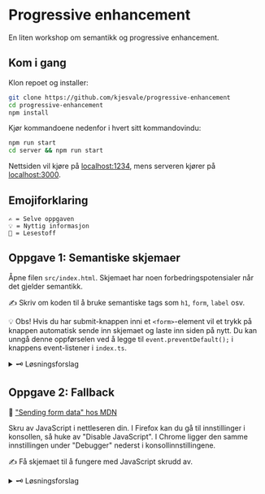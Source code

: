 # Progressive enhancement

En liten workshop om semantikk og progressive enhancement.


## Kom i gang

Klon repoet og installer:
```sh
git clone https://github.com/kjesvale/progressive-enhancement
cd progressive-enhancement
npm install
```

Kjør kommandoene nedenfor i hvert sitt kommandovindu:
```sh
npm run start
cd server && npm run start
```

Nettsiden vil kjøre på [localhost:1234](http://localhost:1234), mens serveren kjører på [localhost:3000](http://localhost:3000).

## Emojiforklaring

```
✍️ = Selve oppgaven
💡 = Nyttig informasjon
📖 = Lesestoff
```

## Oppgave 1: Semantiske skjemaer

Åpne filen `src/index.html`. Skjemaet har noen forbedringspotensialer når det gjelder semantikk.

✍️ Skriv om koden til å bruke semantiske tags som `h1`, `form`, `label` osv.

💡 Obs! Hvis du har submit-knappen inni et `<form>`-element vil et trykk på knappen automatisk sende inn skjemaet og laste inn siden på nytt. Du kan unngå denne oppførselen ved å legge til `event.preventDefault();` i knappens event-listener i `index.ts`.

<details>
<summary>🗝 Løsningsforslag</summary>

I `src/index.html`:
```html
<h1 class="title">Pokédex</h1>
<h2 class="subtitle">Submit a new pokémon</h2>

<form>
    <label for="name-input" class="field">Name</label>
    <input id="name-input" type="text" placeholder="Enter name" />

    <label for="type-select" class="field">Type</label>
    <select id="type-select">
        <option value="">-- Choose a type --</option>
        <option value="fire">Fire</option>
        <option value="water">Water</option>
        <option value="grass">Grass</option>
        <option value="electric">Electric</option>
    </select>

    <label class="field">Description</label>
    <textarea id="desc-input" placeholder="Write a short description" />

    <button id="submit-button">Submit pokemon</button>
</form>
```
</details>

## Oppgave 2: Fallback

📖 ["Sending form data" hos MDN](https://developer.mozilla.org/en-US/docs/Learn/Forms/Sending_and_retrieving_form_data)

Skru av JavaScript i nettleseren din. I Firefox kan du gå til innstillinger i konsollen, så huke av "Disable JavaScript". I Chrome ligger den samme innstillingen under "Debugger" nederst i konsollinnstillingene.

✍️ Få skjemaet til å fungere med JavaScript skrudd av.

<details>
<summary>🗝 Løsningsforslag</summary>

Her holder det å bruke `<form>` sine method- og action-attributter i `src/index.html`:

```html
<form method="POST" action="/api/pokemon">
    ...
</form>
```

## Oppgave 3: Enhance!

Skru på JavaScript igjen.

Vi ønsker ikke at brukeren blir videresendt til en ny side når man sender inn et skjema. Samtidig vil vi at kjernefunksjonaliteten skal beholdes selv om JavaScript ikke ble kjørt.

✍️ Skriv JavaScript-kode som bruker `fetch` til å sende inn skjemaet uten at siden laster inn. Du skal ikke behøve å endre på HTML nå.

<details>
<summary>🗝 Løsningsforslag</summary>

I `src/index.ts`:
```ts
pokemonForm.addEventListener("submit", async (event) => {
    event.preventDefault();

    const formData = new URLSearchParams(
        new FormData(pokemonForm) as URLSearchParams
    );

    try {
        const response = await fetch("/api/pokemon", {
            method: "POST",
            body: formData,
            headers: {
                "Content-Type": "application/x-www-form-urlencoded",
            },
        });

        resultDiv.innerText = await response.text();
    } catch (e) {
        resultDiv.innerText = "Error submitting pokemon!";
    }
});
```
